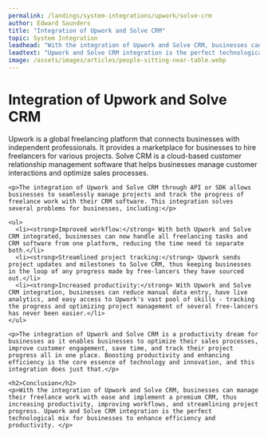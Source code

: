 ```yaml
---
permalink: /landings/system-integrations/upwork/solve-crm
author: Edward Saunders
title: "Integration of Upwork and Solve CRM"
topic: System Integration
leadhead: "With the integration of Upwork and Solve CRM, businesses can manage their freelance work with ease and implement a premium CRM, thus increasing productivity, improving workflows, and streamlining project progress"
leadtext: "Upwork and Solve CRM integration is the perfect technological mix for businesses to enhance efficiency and productivity."
image: /assets/images/articles/people-sitting-near-table.webp
---
```

<div class="arttext">    <h1>Integration of Upwork and Solve CRM</h1>
    <p>Upwork is a global freelancing platform that connects businesses with independent professionals. It provides a marketplace for businesses to hire freelancers for various projects. Solve CRM is a cloud-based customer relationship management software that helps businesses manage customer interactions and optimize sales processes.</p>

    <p>The integration of Upwork and Solve CRM through API or SDK allows businesses to seamlessly manage projects and track the progress of freelance work with their CRM software. This integration solves several problems for businesses, including:</p>

    <ul>
      <li><strong>Improved workflow:</strong> With both Upwork and Solve CRM integrated, businesses can now handle all freelancing tasks and CRM software from one platform, reducing the time need to separate both.</li>
      <li><strong>Streamlined project tracking:</strong> Upwork sends project updates and milestones to Solve CRM, thus keeping businesses in the loop of any progress made by free-lancers they have sourced out.</li>
      <li><strong>Increased productivity:</strong> With Upwork and Solve CRM integration, businesses can reduce manual data entry, have live analytics, and easy access to Upwork's vast pool of skills - tracking the progress and optimizing project management of several free-lancers has never been easier.</li>
    </ul>

    <p>The integration of Upwork and Solve CRM is a productivity dream for businesses as it enables businesses to optimize their sales processes, improve customer engagement, save time, and track their project progress all in one place. Boosting productivity and enhancing efficiency is the core essence of technology and innovation, and this integration does just that.</p>

    <h2>Conclusion</h2>
    <p>With the integration of Upwork and Solve CRM, businesses can manage their freelance work with ease and implement a premium CRM, thus increasing productivity, improving workflows, and streamlining project progress. Upwork and Solve CRM integration is the perfect technological mix for businesses to enhance efficiency and productivity. </p>
</div>